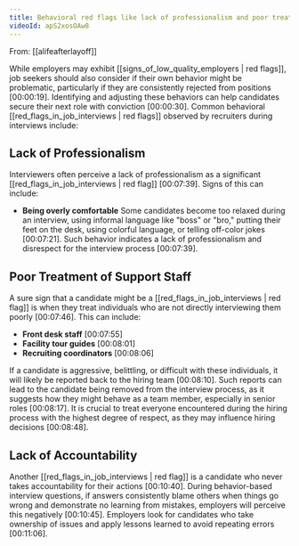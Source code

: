 ```yaml
---
title: Behavioral red flags like lack of professionalism and poor treatment of staff
videoId: apS2xosOAw8
---
```


From: [[alifeafterlayoff]] <br/> 

While employers may exhibit [[signs_of_low_quality_employers | red flags]], job seekers should also consider if their own behavior might be problematic, particularly if they are consistently rejected from positions <a class="yt-timestamp" data-t="00:00:19">[00:00:19]</a>. Identifying and adjusting these behaviors can help candidates secure their next role with conviction <a class="yt-timestamp" data-t="00:00:30">[00:00:30]</a>. Common behavioral [[red_flags_in_job_interviews | red flags]] observed by recruiters during interviews include:

## Lack of Professionalism

Interviewers often perceive a lack of professionalism as a significant [[red_flags_in_job_interviews | red flag]] <a class="yt-timestamp" data-t="00:07:39">[00:07:39]</a>. Signs of this can include:
*   **Being overly comfortable** Some candidates become too relaxed during an interview, using informal language like "boss" or "bro," putting their feet on the desk, using colorful language, or telling off-color jokes <a class="yt-timestamp" data-t="00:07:21">[00:07:21]</a>. Such behavior indicates a lack of professionalism and disrespect for the interview process <a class="yt-timestamp" data-t="00:07:39">[00:07:39]</a>.

## Poor Treatment of Support Staff

A sure sign that a candidate might be a [[red_flags_in_job_interviews | red flag]] is when they treat individuals who are not directly interviewing them poorly <a class="yt-timestamp" data-t="00:07:46">[00:07:46]</a>. This can include:
*   **Front desk staff** <a class="yt-timestamp" data-t="00:07:55">[00:07:55]</a>
*   **Facility tour guides** <a class="yt-timestamp" data-t="00:08:01">[00:08:01]</a>
*   **Recruiting coordinators** <a class="yt-timestamp" data-t="00:08:06">[00:08:06]</a>

If a candidate is aggressive, belittling, or difficult with these individuals, it will likely be reported back to the hiring team <a class="yt-timestamp" data-t="00:08:10">[00:08:10]</a>. Such reports can lead to the candidate being removed from the interview process, as it suggests how they might behave as a team member, especially in senior roles <a class="yt-timestamp" data-t="00:08:17">[00:08:17]</a>. It is crucial to treat everyone encountered during the hiring process with the highest degree of respect, as they may influence hiring decisions <a class="yt-timestamp" data-t="00:08:48">[00:08:48]</a>.

## Lack of Accountability

Another [[red_flags_in_job_interviews | red flag]] is a candidate who never takes accountability for their actions <a class="yt-timestamp" data-t="00:10:40">[00:10:40]</a>. During behavior-based interview questions, if answers consistently blame others when things go wrong and demonstrate no learning from mistakes, employers will perceive this negatively <a class="yt-timestamp" data-t="00:10:45">[00:10:45]</a>. Employers look for candidates who take ownership of issues and apply lessons learned to avoid repeating errors <a class="yt-timestamp" data-t="00:11:06">[00:11:06]</a>.
